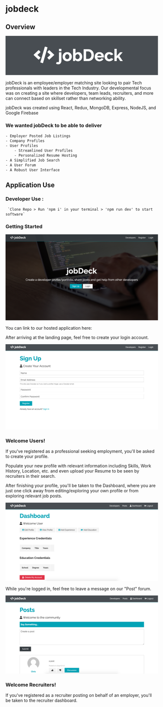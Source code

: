 # jobdeck

## Overview

![jobDeck Logo](readmeMisc/logo.png)



jobDeck is an employee/employer matching site looking to pair Tech professionals with leaders in the Tech Industry. Our developmental focus was on creating a site where developers, team leads, recruiters, and more can connect based on skillset rather than networking ability.

jobDeck was created using React, Redux, MongoDB, Express, NodeJS, and Google Firebase 

### We wanted jobDeck to be able to deliver
    - Employer Posted Job Listings
    - Company Profiles
    - User Profiles
        - Streamlined User Profiles
        - Personalized Resume Hosting
    - A Simplified Job Search
    - A User Forum
    - A Robust User Interface

## Application Use

 ### Developer Use : 
     `Clone Repo > Run 'npm i' in your terminal > 'npm run dev' to start software`

### Getting Started

![landing page](readmeMisc/landingPage.png)

You can link to our hosted application here: 

After arriving at the landing page, feel free to create your login account.

![create profile](readmeMisc/signup.png)

### Welcome Users!


If you've registered as a professional seeking employment, you'll be asked to create your profile.

Populate your new profile with relevant information including Skills, Work History, Location, etc. and even upload your Resume to be seen by recruiters in their search.

After finishing your profile, you'll be taken to the Dashboard, where you are just one click away from editing/exploring your own profile or from exploring relevant job posts.

![dashboard](readmeMisc/dashboard.png)

While you're logged in, feel free to leave a message on our "Post" forum.

![posting forum](readmeMisc/forum.png)

### Welcome Recruiters!

If you've registered as a recruiter posting on behalf of an employer, you'll be taken to the recruiter dashboard.